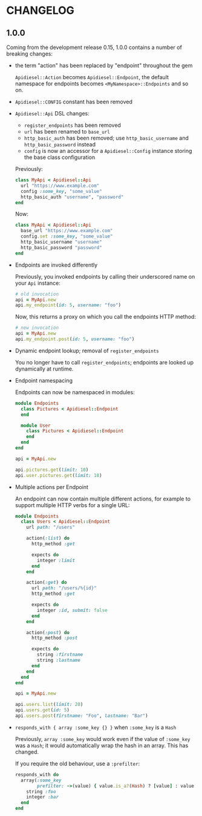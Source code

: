 # CHANGELOG

## 1.0.0

Coming from the development release 0.15, 1.0.0 contains a number of breaking changes:

* the term "action" has been replaced by "endpoint" throughout the gem

  `Apidiesel::Action` becomes `Apidiesel::Endpoint`, the default namespace for endpoints
  becomes `<MyNamespace>::Endpoints`
  and so on.

* `Apidiesel::CONFIG` constant has been removed

* `Apidiesel::Api` DSL changes:

  * `register_endpoints` has been removed
  * `url` has been renamed to `base_url`
  * `http_basic_auth` has been removed; use `http_basic_username` and `http_basic_password` instead
  * `config` is now an accessor for a `Apidiesel::Config` instance storing the base class configuration

  Previously:

  ```ruby
  class MyApi < Apidiesel::Api
    url "https://www.example.com"
    config :some_key, "some_value"
    http_basic_auth "username", "password"
  end
  ```

  Now:

  ```ruby
  class MyApi < Apidiesel::Api
    base_url "https://www.example.com"
    config.set :some_key, "some_value"
    http_basic_username "username"
    http_basic_password "password"
  end
  ```

* Endpoints are invoked differently

  Previously, you invoked endpoints by calling their underscored name on your `Api` instance:

  ```ruby
  # old invocation
  api = MyApi.new
  api.my_endpoint(id: 5, username: "foo")
  ```

  Now, this returns a proxy on which you call the endpoints HTTP method:

  ```ruby
  # new invocation
  api = MyApi.new
  api.my_endpoint.post(id: 5, username: "foo")
  ```

* Dynamic endpoint lookup; removal of `register_endpoints`

  You no longer have to call `register_endpoints`; endpoints are looked up dynamically at runtime.

* Endpoint namespacing

  Endpoints can now be namespaced in modules:

  ```ruby
  module Endpoints
    class Pictures < Apidiesel::Endpoint
    end

    module User
      class Pictures < Apidiesel::Endpoint
      end
    end
  end

  api = MyApi.new

  api.pictures.get(limit: 10)
  api.user.pictures.get(limit: 10)
  ```

* Multiple actions per Endpoint

  An endpoint can now contain multiple different actions, for example to support multiple HTTP verbs
  for a single URL:

  ```ruby
  module Endpoints
    class Users < Apidiesel::Endpoint
      url path: "/users"

      action(:list) do
        http_method :get

        expects do
          integer :limit
        end
      end

      action(:get) do
        url path: "/users/%{id}"
        http_method :get

        expects do
          integer :id, submit: false
        end
      end

      action(:post) do
        http_method :post

        expects do
          string :firstname
          string :lastname
        end
      end
    end
  end

  api = MyApi.new

  api.users.list(limit: 20)
  api.users.get(id: 5)
  api.users.post(firstname: "Foo", lastname: "Bar")
  ```

* `responds_with { array :some_key {} }` when `:some_key` is a `Hash`

  Previously, `array :some_key` would work even if the value of `:some_key` was a `Hash`; it would automatically
  wrap the hash in an array. This has changed.

  If you require the old behaviour, use a `:prefilter`:

  ```ruby
  responds_with do
    array(:some_key
          prefilter: ->(value) { value.is_a?(Hash) ? [value] : value }) do
      string :foo
      integer :bar
    end
  end
  ```

